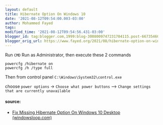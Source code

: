 ```yaml
---
layout: default
title: Hibernate Option On Windows 10
date: '2021-08-12T09:54:00.003-03:00'
author: Mohammed Fayed
tags:
modified_time: '2021-08-12T09:54:56.431-03:00'
blogger_id: tag:blogger.com,1999:blog-3008009747231704115.post-6673546037309887899
blogger_orig_url: https://www.fayed.org/2021/08/hibernate-option-on-windows-10.html
---
```


Run `CMD` Run as Administrator, then execute these 2 commands  

```shell
powercfg /hibernate on
powercfg /h /type full
```
Then from control panel `C:\Windows\System32\control.exe` 

choose `power options` -> `Choose what power buttons` --> `Change settings that are currently unavailable`

#### source: 
- [Fix Missing Hibernate Option On Windows 10 Desktop (windowsloop.com)](https://windowsloop.com/fix-missing-hibernate-option/)